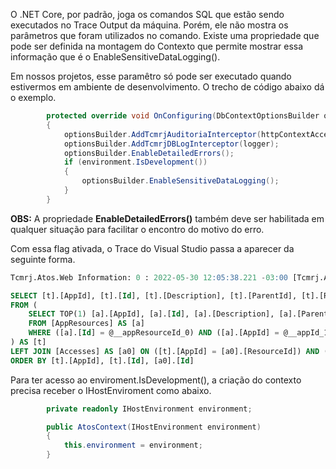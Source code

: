 O .NET Core, por padrão, joga os comandos SQL que estão sendo executados no Trace Output da máquina. Porém, ele não mostra os parâmetros que foram utilizados no comando. Existe uma propriedade que pode ser definida na montagem do Contexto que permite mostrar essa informação que é o EnableSensitiveDataLogging().

Em nossos projetos, esse paramêtro só pode ser executado quando estivermos em ambiente de desenvolvimento. O trecho de código abaixo dá o exemplo.

```cs
        protected override void OnConfiguring(DbContextOptionsBuilder optionsBuilder)
        {
            optionsBuilder.AddTcmrjAuditoriaInterceptor(httpContextAccessor);
            optionsBuilder.AddTcmrjDBLogInterceptor(logger);
            optionsBuilder.EnableDetailedErrors();
            if (environment.IsDevelopment())
            {
                optionsBuilder.EnableSensitiveDataLogging();
            }
        }
```

**OBS:** A propriedade **EnableDetailedErrors()** também deve ser habilitada em qualquer situação para facilitar o encontro do motivo do erro.

Com essa flag ativada, o Trace do Visual Studio passa a aparecer da seguinte forma.

```sql
Tcmrj.Atos.Web Information: 0 : 2022-05-30 12:05:38.221 -03:00 [Tcmrj.Atos.Web] [Information] Executed DbCommand ("1"ms) [Parameters=["@__appResourceId_0='601', @__appId_1='67'"], CommandType='Text', CommandTimeout='30']

SELECT [t].[AppId], [t].[Id], [t].[Description], [t].[ParentId], [t].[ResourceKey], [a0].[Id], [a0].[AppId], [a0].[CanDelete], [a0].[CanExecute], [a0].[CanInsert], [a0].[CanPrint], [a0].[CanSelect], [a0].[CanSpecial1], [a0].[CanSpecial2], [a0].[CanSpecial3], [a0].[CanUpdate], [a0].[GroupId], [a0].[ResourceId]
FROM (
    SELECT TOP(1) [a].[AppId], [a].[Id], [a].[Description], [a].[ParentId], [a].[ResourceKey]
    FROM [AppResources] AS [a]
    WHERE ([a].[Id] = @__appResourceId_0) AND ([a].[AppId] = @__appId_1)
) AS [t]
LEFT JOIN [Accesses] AS [a0] ON ([t].[AppId] = [a0].[ResourceId]) AND ([t].[Id] = [a0].[AppId])
ORDER BY [t].[AppId], [t].[Id], [a0].[Id]
```

Para ter acesso ao enviroment.IsDevelopment(), a criação do contexto precisa receber o IHostEnviroment como abaixo.

```cs
        private readonly IHostEnvironment environment;

        public AtosContext(IHostEnvironment environment)
        {
            this.environment = environment;
        }
```

